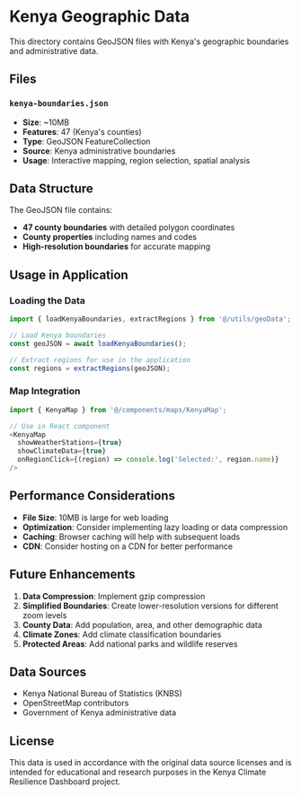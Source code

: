 # Kenya Geographic Data

This directory contains GeoJSON files with Kenya's geographic boundaries and administrative data.

## Files

### `kenya-boundaries.json`
- **Size**: ~10MB
- **Features**: 47 (Kenya's counties)
- **Type**: GeoJSON FeatureCollection
- **Source**: Kenya administrative boundaries
- **Usage**: Interactive mapping, region selection, spatial analysis

## Data Structure

The GeoJSON file contains:
- **47 county boundaries** with detailed polygon coordinates
- **County properties** including names and codes
- **High-resolution boundaries** for accurate mapping

## Usage in Application

### Loading the Data
```javascript
import { loadKenyaBoundaries, extractRegions } from '@/utils/geoData';

// Load Kenya boundaries
const geoJSON = await loadKenyaBoundaries();

// Extract regions for use in the application
const regions = extractRegions(geoJSON);
```

### Map Integration
```javascript
import { KenyaMap } from '@/components/maps/KenyaMap';

// Use in React component
<KenyaMap 
  showWeatherStations={true}
  showClimateData={true}
  onRegionClick={(region) => console.log('Selected:', region.name)}
/>
```

## Performance Considerations

- **File Size**: 10MB is large for web loading
- **Optimization**: Consider implementing lazy loading or data compression
- **Caching**: Browser caching will help with subsequent loads
- **CDN**: Consider hosting on a CDN for better performance

## Future Enhancements

1. **Data Compression**: Implement gzip compression
2. **Simplified Boundaries**: Create lower-resolution versions for different zoom levels
3. **County Data**: Add population, area, and other demographic data
4. **Climate Zones**: Add climate classification boundaries
5. **Protected Areas**: Add national parks and wildlife reserves

## Data Sources

- Kenya National Bureau of Statistics (KNBS)
- OpenStreetMap contributors
- Government of Kenya administrative data

## License

This data is used in accordance with the original data source licenses and is intended for educational and research purposes in the Kenya Climate Resilience Dashboard project.

